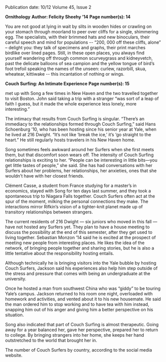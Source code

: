 Publication date: 10/12
Volume 45, Issue 2

**Ornithology**
**Author: Felicity Sheehy ’14**
**Page number(s): 14**

You are not good
at lying in wait
by slits in wooden hides
or crawling on your stomach
through moorland
to peer over cliffs
for a single, shimmering egg.
The specialists,
with their brimmed hats
and new binoculars,
their careful speech
and mind for populations --
“200, 000 off these cliffs, alone” –
delight you:
they talk of specimens 
and graphs,
their print marches birdlike
over lined pages.
Still, in these open places,
you always find yourself
wandering off
through common scurveygrass
and kidneyvetch,
past the delicate balloons
of sea campion
and the yellow tongue
of bird’s foot trefoil
speaking the names
of the unseen:
curlew, razorbill, skua,
wheatear, kittiwake --
this incantation of nothing
or wings.


**Couch Surfing: An Intimate Experience**
**Page number(s): 15**

met up with Song a few times in New Haven and the 
two travelled together to visit Boston. John said taking a 
trip with a stranger “was sort of a leap of faith I guess, 
but it made the whole experience less lonely, more 
interesting.”


The intimacy that results from Couch Surfing 
is singular. “There’s an immediacy to the relationships 
formed through Couch Surfing,” said Hans Schoenburg 
’10, who has been hosting since his senior year at Yale, 
when he lived at 216 Dwight. “It’s not like ‘break the 
ice,’ it’s ‘go straight to the heart.” He still regularly hosts 
travelers in his New Haven home.


Song sometimes feels awkward around her 
Surfers when she first meets them, but that discomfort 
soon wears off. The intensity of Couch Surfing 
relationships is exciting to her. “People can be interesting 
in little bits—you get little tastes of people,” she said. 
She has had conversations with her Surfers about her 
problems, her relationships, her anxieties, ones that she 
wouldn’t have with her closest friends. 


Clément Casse, a student from France studying 
for a master’s in economics, stayed with Song for ten 
days last summer, and they took a spontaneous trip to 
Niagara Falls together. Couch Surfers often act at the 
spur of the moment, milking the personal connections 
they make. The interactions mirror Rifkin’s vision of a 
tighter-knit planet made up of transitory relationships 
between strangers.


The current residents of 216 Dwight — six juniors 
who moved in this fall — have not hosted any 
Surfers yet. They plan to have a house meeting to 
discuss the possibility at the end of this semester, after 
they get used to living together. Sebastian Monzon ’14 
said he is excited at the prospect of meeting new people 
from interesting places. He likes the idea of the network, 
of bringing people together and sharing stories, but he 
is also a little tentative about the responsibility hosting 
entails. 


Although technically he is bringing visitors into 
the Yale bubble by hosting Couch Surfers, Jackson said 
his experiences also help him step outside of the stress 
and pressure that comes with being an undergraduate at 
the university.


Once he hosted a man from southwest China 
who was “giddy” to be touring Yale’s campus. Jackson 
returned to his room one night, overloaded with 
homework and activities, and vented about it to his 
new housemate. He said the man ordered him to stop 
working and to have tea with him instead, snapping him 
out of his anger and giving him a better perspective on 
his situation. 


Song also indicated that part of Couch Surfing 
is almost therapeutic. Going away for a year balanced 
her, gave her perspective, prepared her to return to 
college. By bringing strangers into her home, she keeps 
her hand outstretched to the world that brought her in.


The number of  Couch Surfers by country, according to the social 
media website.